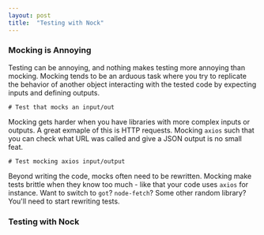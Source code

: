 ```yaml
---
layout: post
title:  "Testing with Nock"
---
```


### Mocking is Annoying

Testing can be annoying, and nothing makes testing more annoying than mocking. Mocking tends 
to be an arduous task where you try to replicate the behavior of another object interacting
with the tested code by expecting inputs and defining outputs. 

```
# Test that mocks an input/out
```

Mocking gets harder when you have libraries with more complex inputs or outputs. A great exmaple 
of this is HTTP requests. Mocking `axios` such that you can check what URL was called and give a JSON
output is no small feat.

```
# Test mocking axios input/output
```

Beyond writing the code, mocks often need to be rewritten. Mocking make tests brittle when they know 
too much - like that your code uses `axios` for instance. Want to switch to `got`? `node-fetch`? Some
other random library? You'll need to start rewriting tests.

### Testing with Nock

